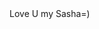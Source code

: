 
<!DOCTYPE html>
<html>
<head>
	<title>Love U my Sasha=)</title>
</head>
<body>
Love U my Sasha=)
</body>
</html>
